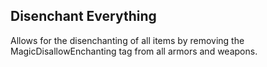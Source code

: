 ## Disenchant Everything

Allows for the disenchanting of all items by removing the MagicDisallowEnchanting tag from all armors and weapons.
